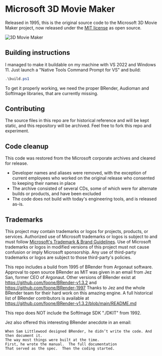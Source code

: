 # Microsoft 3D Movie Maker

Released in 1995, this is the original source code to the Microsoft 3D Movie Maker project, now released
under the [MIT license](LICENSE) as open source.

![3D Movie Maker](https://github.com/microsoft/Microsoft-3D-Movie-Maker/blob/main/IMG/3dmovie.jpg?raw=true)

## Building instructions

I managed to make it buildable on my machine with VS 2022 and Windows 11.
Just launch a "Native Tools Command Prompt for VS" and build:
```powershell
.\build.ps1
```
To get it properly working, we need the proper BRender, Audioman and SoftImage libraries, that are currently missing.

## Contributing

The source files in this repo are for historical reference and will be kept static, and this repository will
be archived. Feel free to fork this repo and experiment.

## Code cleanup

This code was restored from the Microsoft corporate archives and cleared for release.

- Developer names and aliases were removed, with the exception of current employees who worked on the
  original release who consented to keeping their names in place
- The archive consisted of several CDs, some of which were for alternate builds or products, and
  have been excluded
- The code does not build with today's engineering tools, and is released as-is.

## Trademarks

This project may contain trademarks or logos for projects, products, or services. Authorized use of Microsoft 
trademarks or logos is subject to and must follow 
[Microsoft's Trademark & Brand Guidelines](https://www.microsoft.com/en-us/legal/intellectualproperty/trademarks/usage/general).
Use of Microsoft trademarks or logos in modified versions of this project must not cause confusion or imply Microsoft sponsorship.
Any use of third-party trademarks or logos are subject to those third-party's policies.

This repo includes a build from 1995 of BRender from Argonaut software. Approval to open source BRender as MIT was given in an email from Jez San, former CEO of Argonaut. Other versions of BRender exist at https://github.com/foone/BRender-v1.3.2 and https://github.com/foone/BRender-1997 Thanks to Jez and the whole BRender team for their hard work on this amazing engine. A full historical list of BRender contributors is available at https://github.com/foone/BRender-v1.3.2/blob/main/README.md 

This repo does NOT include the SoftImage SDK "./DKIT" from 1992.

Jez also offered this interesting BRender anecdote in an email:

```
When Sam Littlewood designed BRender, he didn’t write the code. And then document it.  
The way most things were built at the time.
First, he wrote the manual.  The full documentation
That served as the spec.  Then the coding started.
```


